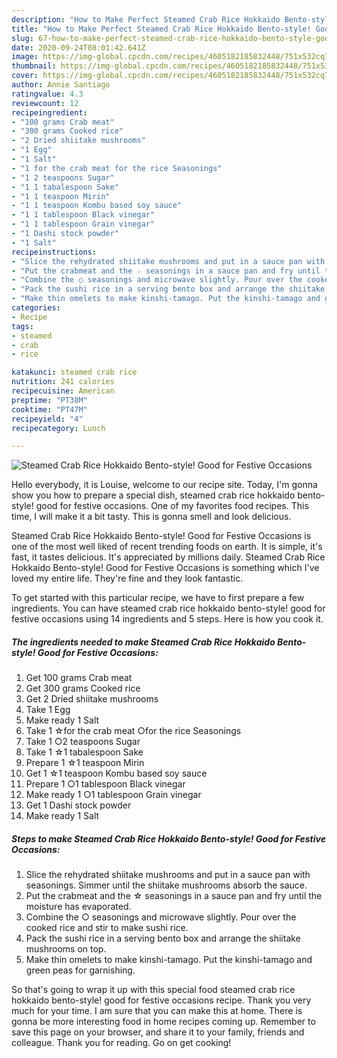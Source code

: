 ```yaml
---
description: "How to Make Perfect Steamed Crab Rice Hokkaido Bento-style! Good for Festive Occasions"
title: "How to Make Perfect Steamed Crab Rice Hokkaido Bento-style! Good for Festive Occasions"
slug: 67-how-to-make-perfect-steamed-crab-rice-hokkaido-bento-style-good-for-festive-occasions
date: 2020-09-24T08:01:42.641Z
image: https://img-global.cpcdn.com/recipes/4605182185832448/751x532cq70/steamed-crab-rice-hokkaido-bento-style-good-for-festive-occasions-recipe-main-photo.jpg
thumbnail: https://img-global.cpcdn.com/recipes/4605182185832448/751x532cq70/steamed-crab-rice-hokkaido-bento-style-good-for-festive-occasions-recipe-main-photo.jpg
cover: https://img-global.cpcdn.com/recipes/4605182185832448/751x532cq70/steamed-crab-rice-hokkaido-bento-style-good-for-festive-occasions-recipe-main-photo.jpg
author: Annie Santiago
ratingvalue: 4.3
reviewcount: 12
recipeingredient:
- "100 grams Crab meat"
- "300 grams Cooked rice"
- "2 Dried shiitake mushrooms"
- "1 Egg"
- "1 Salt"
- "1 for the crab meat for the rice Seasonings"
- "1 2 teaspoons Sugar"
- "1 1 tabalespoon Sake"
- "1 1 teaspoon Mirin"
- "1 1 teaspoon Kombu based soy sauce"
- "1 1 tablespoon Black vinegar"
- "1 1 tablespoon Grain vinegar"
- "1 Dashi stock powder"
- "1 Salt"
recipeinstructions:
- "Slice the rehydrated shiitake mushrooms and put in a sauce pan with seasonings. Simmer until the shiitake mushrooms absorb the sauce."
- "Put the crabmeat and the ☆ seasonings in a sauce pan and fry until the moisture has evaporated."
- "Combine the ○ seasonings and microwave slightly. Pour over the cooked rice and stir to make sushi rice."
- "Pack the sushi rice in a serving bento box and arrange the shiitake mushrooms on top."
- "Make thin omelets to make kinshi-tamago. Put the kinshi-tamago and green peas for garnishing."
categories:
- Recipe
tags:
- steamed
- crab
- rice

katakunci: steamed crab rice 
nutrition: 241 calories
recipecuisine: American
preptime: "PT38M"
cooktime: "PT47M"
recipeyield: "4"
recipecategory: Lunch

---
```



![Steamed Crab Rice Hokkaido Bento-style! Good for Festive Occasions](https://img-global.cpcdn.com/recipes/4605182185832448/751x532cq70/steamed-crab-rice-hokkaido-bento-style-good-for-festive-occasions-recipe-main-photo.jpg)

Hello everybody, it is Louise, welcome to our recipe site. Today, I'm gonna show you how to prepare a special dish, steamed crab rice hokkaido bento-style! good for festive occasions. One of my favorites food recipes. This time, I will make it a bit tasty. This is gonna smell and look delicious.



Steamed Crab Rice Hokkaido Bento-style! Good for Festive Occasions is one of the most well liked of recent trending foods on earth. It is simple, it's fast, it tastes delicious. It's appreciated by millions daily. Steamed Crab Rice Hokkaido Bento-style! Good for Festive Occasions is something which I've loved my entire life. They're fine and they look fantastic.


To get started with this particular recipe, we have to first prepare a few ingredients. You can have steamed crab rice hokkaido bento-style! good for festive occasions using 14 ingredients and 5 steps. Here is how you cook it.

<!--inarticleads1-->

##### The ingredients needed to make Steamed Crab Rice Hokkaido Bento-style! Good for Festive Occasions:

1. Get 100 grams Crab meat
1. Get 300 grams Cooked rice
1. Get 2 Dried shiitake mushrooms
1. Take 1 Egg
1. Make ready 1 Salt
1. Take 1 ☆for the crab meat ○for the rice Seasonings
1. Take 1 ○2 teaspoons Sugar
1. Take 1 ☆1 tabalespoon Sake
1. Prepare 1 ☆1 teaspoon Mirin
1. Get 1 ☆1 teaspoon Kombu based soy sauce
1. Prepare 1 ○1 tablespoon Black vinegar
1. Make ready 1 ○1 tablespoon Grain vinegar
1. Get 1 Dashi stock powder
1. Make ready 1 Salt




<!--inarticleads2-->

##### Steps to make Steamed Crab Rice Hokkaido Bento-style! Good for Festive Occasions:

1. Slice the rehydrated shiitake mushrooms and put in a sauce pan with seasonings. Simmer until the shiitake mushrooms absorb the sauce.
1. Put the crabmeat and the ☆ seasonings in a sauce pan and fry until the moisture has evaporated.
1. Combine the ○ seasonings and microwave slightly. Pour over the cooked rice and stir to make sushi rice.
1. Pack the sushi rice in a serving bento box and arrange the shiitake mushrooms on top.
1. Make thin omelets to make kinshi-tamago. Put the kinshi-tamago and green peas for garnishing.




So that's going to wrap it up with this special food steamed crab rice hokkaido bento-style! good for festive occasions recipe. Thank you very much for your time. I am sure that you can make this at home. There is gonna be more interesting food in home recipes coming up. Remember to save this page on your browser, and share it to your family, friends and colleague. Thank you for reading. Go on get cooking!
